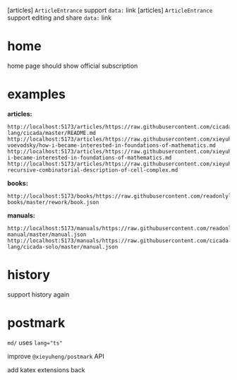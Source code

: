 [articles] `ArticleEntrance` support `data:` link
[articles] `ArticleEntrance` support editing and share `data:` link

# home

home page should show official subscription

# examples

**articles:**

```
http://localhost:5173/articles/https://raw.githubusercontent.com/cicada-lang/cicada/master/README.md
http://localhost:5173/articles/https://raw.githubusercontent.com/xieyuheng/inner/master/persons/vladimir-voevodsky/how-i-became-interested-in-foundations-of-mathematics.md
http://localhost:5173/articles/https://raw.githubusercontent.com/xieyuheng/inner/master/translations/zh/how-i-became-interested-in-foundations-of-mathematics.md
http://localhost:5173/articles/https://raw.githubusercontent.com/xieyuheng/inner/master/papers/publish/a-recursive-combinatorial-description-of-cell-complex.md
```

**books:**

```
http://localhost:5173/books/https://raw.githubusercontent.com/readonlylink/readonlylink-books/master/rework/book.json
```

**manuals:**

```
http://localhost:5173/manuals/https://raw.githubusercontent.com/readonlylink/readonlylink-manual/master/manual.json
http://localhost:5173/manuals/https://raw.githubusercontent.com/cicada-lang/cicada-solo/master/manual.json
```

# history

support history again

# postmark

`md/` uses `lang="ts"`

improve `@xieyuheng/postmark` API

add katex extensions back
